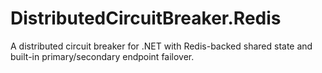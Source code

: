# DistributedCircuitBreaker.Redis
A distributed circuit breaker for .NET with Redis-backed shared state and built-in primary/secondary endpoint failover.
